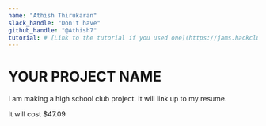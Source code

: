```yaml
---
name: "Athish Thirukaran"
slack_handle: "Don't have"
github_handle: "@Athish7"
tutorial: # [Link to the tutorial if you used one](https://jams.hackclub.com/jam/hacker-card)
---
```


# YOUR PROJECT NAME

<!-- Describe your board in 2-3 sentences. What are you making? What will it do? -->
I am making a high school club project. It will link up to my resume.
<!-- How much is it going to cost? -->
It will cost $47.09
<!-- Tell us a little bit about your design process. What were some challenges? What helped? ***Totally optional*** -->

